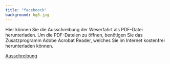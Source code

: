 ```yaml
---
title: "faceboock"
background: bg8.jpg
---
```

Hier können Sie die  Ausschreibung der Weserfahrt als PDF-Datei herunterladen.
Um die PDF-Dateien zu öffnen, benötigen Sie das Zusatzprogramm Adobe Acrobat Reader, welches Sie im Internet kostenfrei herunterladen können.

<a href="assets/images/Ausschreibungstext _stand_14.1.17.pdf" class="btn btn-outline-inverse btn-sm">Ausschreibung</a>

